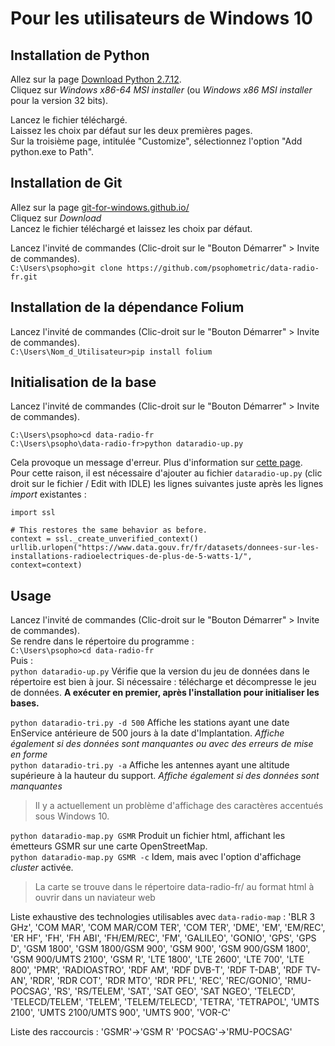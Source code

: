 # Pour les utilisateurs de Windows 10

## Installation de Python
Allez sur la page [Download Python 2.7.12](https://www.python.org/downloads/release/python-2712/).<br>
Cliquez sur *Windows x86-64 MSI installer* (ou *Windows x86 MSI installer* pour la version 32 bits).<p>
Lancez le fichier téléchargé.<br>
Laissez les choix par défaut sur les deux premières pages.<br>
Sur la troisième page, intitulée "Customize", sélectionnez l'option "Add python.exe to Path".<p>

## Installation de Git
Allez sur la page [git-for-windows.github.io/](https://git-for-windows.github.io/)<br>
Cliquez sur *Download*<br>
Lancez le fichier téléchargé et laissez les choix par défaut.<p>
Lancez l'invité de commandes (Clic-droit sur le "Bouton Démarrer" > Invite de commandes).<br>
`C:\Users\psopho>git clone https://github.com/psophometric/data-radio-fr.git`<p>

## Installation de la dépendance Folium
Lancez l'invité de commandes (Clic-droit sur le "Bouton Démarrer" > Invite de commandes).<br>
`C:\Users\Nom_d_Utilisateur>pip install folium`<p>

## Initialisation de la base
Lancez l'invité de commandes (Clic-droit sur le "Bouton Démarrer" > Invite de commandes).
```
C:\Users\psopho>cd data-radio-fr
C:\Users\psopho\data-radio-fr>python dataradio-up.py
```
Cela provoque un message d'erreur. Plus d'information sur [cette page](https://www.python.org/dev/peps/pep-0476/).<br>
Pour cette raison, il est nécessaire d'ajouter au fichier `dataradio-up.py` (clic droit sur le fichier / Edit with IDLE) les lignes suivantes juste après les lignes *import* existantes :
```
import ssl

# This restores the same behavior as before.
context = ssl._create_unverified_context()
urllib.urlopen("https://www.data.gouv.fr/fr/datasets/donnees-sur-les-installations-radioelectriques-de-plus-de-5-watts-1/", context=context)
```

## Usage
Lancez l'invité de commandes (Clic-droit sur le "Bouton Démarrer" > Invite de commandes).<br>
Se rendre dans le répertoire du programme :<br>
`C:\Users\psopho>cd data-radio-fr`<br>
Puis :<br>
`python dataradio-up.py`
Vérifie que la version du jeu de données dans le répertoire est bien à jour. Si nécessaire : télécharge et décompresse le jeu de données. **A exécuter en premier, après l'installation pour initialiser les bases.**<p>
`python dataradio-tri.py -d 500` Affiche les stations ayant une date EnService antérieure de 500 jours à la date d'Implantation. *Affiche également si des données sont manquantes ou avec des erreurs de mise en forme*<br>
`python dataradio-tri.py -a` Affiche les antennes ayant une altitude supérieure à la hauteur du support. *Affiche également si des données sont manquantes*<p>
> Il y a actuellement un problème d'affichage des caractères accentués sous Windows 10.<br>

`python dataradio-map.py GSMR` Produit un fichier html, affichant les émetteurs GSMR sur une carte OpenStreetMap. <br>
`python dataradio-map.py GSMR -c` Idem, mais avec l'option d'affichage *cluster* activée. <p>
> La carte se trouve dans le répertoire data-radio-fr/ au format html à ouvrir dans un naviateur web 

Liste exhaustive des technologies utilisables avec `data-radio-map` :
'BLR 3 GHz', 'COM MAR', 'COM MAR/COM TER', 'COM TER', 'DME', 'EM', 'EM/REC',
'ER HF', 'FH', 'FH ABI', 'FH/EM/REC', 'FM', 'GALILEO', 'GONIO', 'GPS', 'GPS D',
'GSM 1800', 'GSM 1800/GSM 900', 'GSM 900', 'GSM 900/GSM 1800',
'GSM 900/UMTS 2100', 'GSM R', 'LTE 1800', 'LTE 2600', 'LTE 700', 'LTE 800',
'PMR', 'RADIOASTRO', 'RDF AM', 'RDF DVB-T', 'RDF T-DAB', 'RDF TV-AN', 'RDR',
'RDR COT', 'RDR MTO', 'RDR PFL', 'REC', 'REC/GONIO', 'RMU-POCSAG', 'RS',
'RS/TELEM', 'SAT', 'SAT GEO', 'SAT NGEO', 'TELECD', 'TELECD/TELEM', 'TELEM',
'TELEM/TELECD', 'TETRA', 'TETRAPOL',
'UMTS 2100', 'UMTS 2100/UMTS 900', 'UMTS 900', 'VOR-C'<p>
Liste des raccourcis : 'GSMR'->'GSM R' 'POCSAG'->'RMU-POCSAG'

